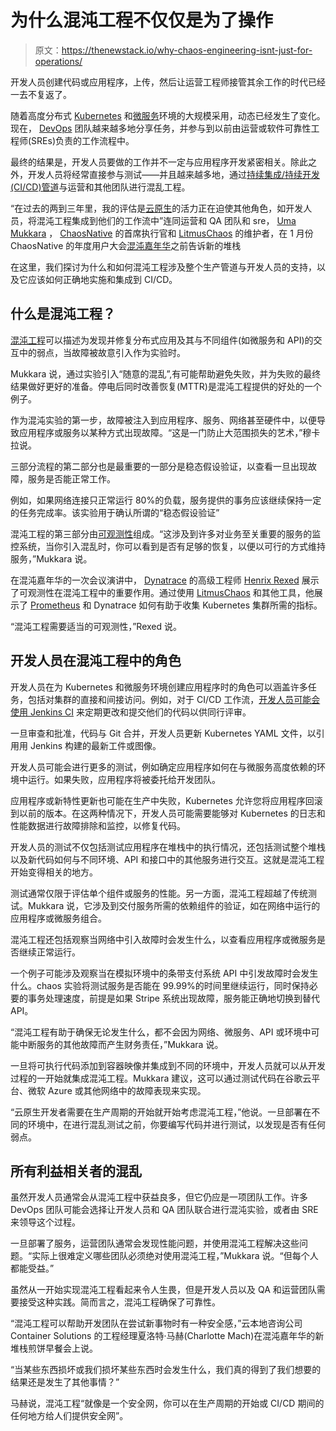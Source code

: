# 为什么混沌工程不仅仅是为了操作

> 原文：<https://thenewstack.io/why-chaos-engineering-isnt-just-for-operations/>

开发人员创建代码或应用程序，上传，然后让运营工程师接管其余工作的时代已经一去不复返了。

随着高度分布式 [Kubernetes](https://thenewstack.io/category/kubernetes/) 和[微服务](https://thenewstack.io/category/microservices/)环境的大规模采用，动态已经发生了变化。现在， [DevOps](https://thenewstack.io/category/devops/) 团队越来越多地分享任务，并参与到以前由运营或软件可靠性工程师(SREs)负责的工作流程中。

最终的结果是，开发人员要做的工作并不一定与应用程序开发紧密相关。除此之外，开发人员将经常直接参与测试——并且越来越多地，通过[持续集成/持续开发(CI/CD)管道](https://thenewstack.io/category/ci-cd/)与运营和其他团队进行混乱工程。

“在过去的两到三年里，我的评估是[云原生](https://thenewstack.io/category/cloud-native/)的活力正在迫使其他角色，如开发人员，将混沌工程集成到他们的工作流中”连同运营和 QA 团队和 sre， [Uma Mukkara](https://twitter.com/Uma_Mukkara) ， [ChaosNative](http://cloud.chaosnative.com/?utm_content=inline-mention) 的首席执行官和 [LitmusChaos](https://thenewstack.io/chaosnative-litmus-enterprise-supports-more-experiments/) 的维护者，在 1 月份 ChaosNative 的年度用户大会[混沌嘉年华](http://chaoscarnival.io)之前告诉新的堆栈

在这里，我们探讨为什么和如何混沌工程涉及整个生产管道与开发人员的支持，以及它应该如何正确地实施和集成到 CI/CD。

## 什么是混沌工程？

[混沌工程](https://thenewstack.io/chaos-engineering-progressively-moves-to-production/)可以描述为发现并修复分布式应用及其与不同组件(如微服务和 API)的交互中的弱点，当故障被故意引入作为实验时。

Mukkara 说，通过实验引入“随意的混乱”,有可能帮助避免失败，并为失败的最终结果做好更好的准备。停电后同时改善恢复(MTTR)是混沌工程提供的好处的一个例子。

作为混沌实验的第一步，故障被注入到应用程序、服务、网络甚至硬件中，以便导致应用程序或服务以某种方式出现故障。“这是一门防止大范围损失的艺术，”穆卡拉说。

三部分流程的第二部分也是最重要的一部分是稳态假设验证，以查看一旦出现故障，服务是否能正常工作。

例如，如果网络连接只正常运行 80%的负载，服务提供的事务应该继续保持一定的任务完成率。该实验用于确认所谓的“稳态假设验证”

混沌工程的第三部分由[可观测性](https://thenewstack.io/category/monitoring/)组成。“这涉及到许多对业务至关重要的服务的监控系统，当你引入混乱时，你可以看到是否有足够的恢复，以便以可行的方式维持服务，”Mukkara 说。

在混沌嘉年华的一次会议演讲中， [Dynatrace](https://www.dynatrace.com/?utm_content=inline-mention) 的高级工程师 [Henrix Rexed](https://www.linkedin.com/in/hrexed/?locale=en_US) 展示了可观测性在混沌工程中的重要作用。通过使用 [LitmusChaos](https://thenewstack.io/chaosnative-litmus-enterprise-supports-more-experiments/) 和其他工具，他展示了 [Prometheus](https://prometheus.io/) 和 Dynatrace 如何有助于收集 Kubernetes 集群所需的指标。

“混沌工程需要适当的可观测性，”Rexed 说。

## 开发人员在混沌工程中的角色

开发人员在为 Kubernetes 和微服务环境创建应用程序时的角色可以涵盖许多任务，包括对集群的直接和间接访问。例如，对于 CI/CD 工作流，[开发人员可能会使用 Jenkins CI](https://thenewstack.io/why-chaos-engineering-for-jenkins-is-easier-than-you-think/) 来定期更改和提交他们的代码以供同行评审。

一旦审查和批准，代码与 Git 合并，开发人员更新 Kubernetes YAML 文件，以引用用 Jenkins 构建的最新工件或图像。

开发人员可能会进行更多的测试，例如确定应用程序如何在与微服务高度依赖的环境中运行。如果失败，应用程序将被委托给开发团队。

应用程序或新特性更新也可能在生产中失败，Kubernetes 允许您将应用程序回滚到以前的版本。在这两种情况下，开发人员可能需要能够对 Kubernetes 的日志和性能数据进行故障排除和监控，以修复代码。

开发人员的测试不仅包括测试应用程序在堆栈中的执行情况，还包括测试整个堆栈以及新代码如何与不同环境、API 和接口中的其他服务进行交互。这就是混沌工程开始变得相关的地方。

测试通常仅限于评估单个组件或服务的性能。另一方面，混沌工程超越了传统测试。Mukkara 说，它涉及到交付服务所需的依赖组件的验证，如在网络中运行的应用程序或微服务组合。

混沌工程还包括观察当网络中引入故障时会发生什么，以查看应用程序或微服务是否继续正常运行。

一个例子可能涉及观察当在模拟环境中的条带支付系统 API 中引发故障时会发生什么。chaos 实验将测试服务是否能在 99.99%的时间里继续运行，同时保持必要的事务处理速度，前提是如果 Stripe 系统出现故障，服务能正确地切换到替代 API。

“混沌工程有助于确保无论发生什么，都不会因为网络、微服务、API 或环境中可能中断服务的其他故障而产生财务责任，”Mukkara 说。

一旦将可执行代码添加到容器映像并集成到不同的环境中，开发人员就可以从开发过程的一开始就集成混沌工程。Mukkara 建议，这可以通过测试代码在谷歌云平台、微软 Azure 或其他网络中的故障表现来实现。

“云原生开发者需要在生产周期的开始就开始考虑混沌工程，”他说。一旦部署在不同的环境中，在进行混乱测试之前，你要编写代码并进行测试，以发现是否有任何弱点。

## 所有利益相关者的混乱

虽然开发人员通常会从混沌工程中获益良多，但它仍应是一项团队工作。许多 DevOps 团队可能会选择让开发人员和 QA 团队联合进行混沌实验，或者由 SRE 来领导这个过程。

一旦部署了服务，运营团队通常会发现性能问题，并使用混沌工程解决这些问题。“实际上很难定义哪些团队必须绝对使用混沌工程，”Mukkara 说。“但每个人都能受益。”

虽然从一开始实现混沌工程看起来令人生畏，但是开发人员以及 QA 和运营团队需要接受这种实践。简而言之，混沌工程确保了可靠性。

“混沌工程可以帮助开发团队在尝试新事物时有一种安全感，”云本地咨询公司 Container Solutions 的工程经理夏洛特·马赫(Charlotte Mach)在混沌嘉年华的新堆栈煎饼早餐会上说。

“当某些东西损坏或我们损坏某些东西时会发生什么，我们真的得到了我们想要的结果还是发生了其他事情？”

马赫说，混沌工程“就像是一个安全网，你可以在生产周期的开始或 CI/CD 期间的任何地方给人们提供安全网”。

<svg xmlns:xlink="http://www.w3.org/1999/xlink" viewBox="0 0 68 31" version="1.1"><title>Group</title> <desc>Created with Sketch.</desc></svg>